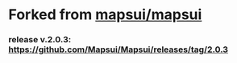 # Forked from <a href="https://github.com/Mapsui/Mapsui" target="_blank">mapsui/mapsui</a>
### release v.2.0.3: https://github.com/Mapsui/Mapsui/releases/tag/2.0.3
